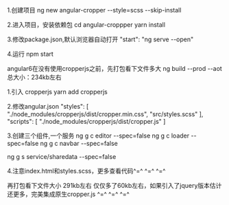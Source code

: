 1.创建项目
ng new angular-cropper --style=scss --skip-install

2.进入项目，安装依赖包
cd angular-croppper
yarn install

3.修改package.json,默认浏览器自动打开
"start": "ng serve --open"

4.运行
npm start


angular6在没有使用cropperjs之前，先打包看下文件多大
ng build --prod --aot
总大小：234kb左右

1.引入 cropperjs
yarn add cropperjs

2.修改angular.json
"styles": [
    "./node_modules/cropperjs/dist/cropper.min.css",
    "src/styles.scss"
],
"scripts": [
    "./node_modules/cropperjs/dist/cropper.js"
]

3.创建三个组件,一个服务
ng g c editor --spec=false
ng g c loader --spec=false
ng g c navbar --spec=false

ng g s service/sharedata --spec=false

4.注意index.html和styles.scss，更多查看代码^=^  ^=^  ^=^

再打包看下文件大小
291kb左右
仅仅多了60kb左右，如果引入了jquery版本估计还更多，完美集成原生cropper.js  ^=^  ^=^  ^=^

